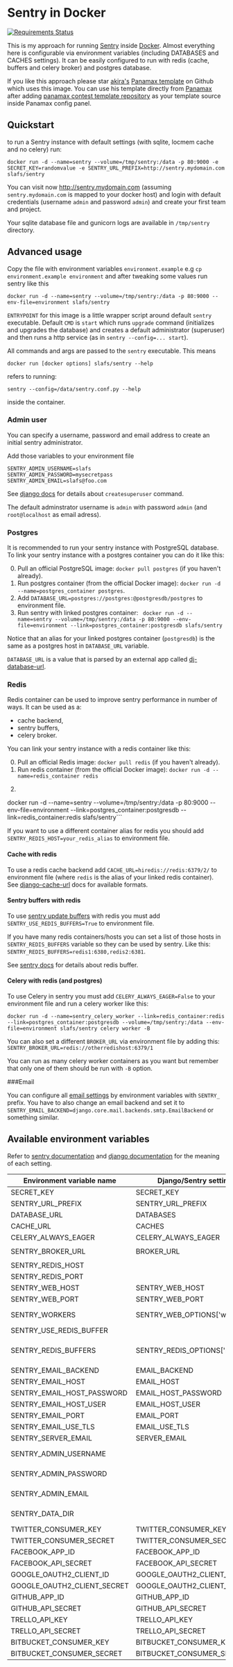 Sentry in Docker
==================

[![Requirements Status](https://requires.io/github/slafs/sentry-docker/requirements.png?branch=master)](https://requires.io/github/slafs/sentry-docker/requirements/?branch=master)

This is my approach for running [Sentry](https://getsentry.com) inside [Docker](https://docker.com/).
Almost everything here is configurable via environment variables (including DATABASES and CACHES settings).
It can be easily configured to run with redis (cache, buffers and celery broker) and postgres database.

If you like this approach please star [akira's](https://github.com/akira)
[Panamax template](https://github.com/akira/panamax-contest-templates) on Github which uses this image.
You can use his template directly from [Panamax](http://panamax.io/) after adding
[panamax contest template repository](https://github.com/CenturyLinkLabs/panamax-contest-templates)
as your template source inside Panamax config panel.

## Quickstart ##

to run a Sentry instance with default settings (with sqlite, locmem cache and no celery) run:

```
docker run -d --name=sentry --volume=/tmp/sentry:/data -p 80:9000 -e SECRET_KEY=randomvalue -e SENTRY_URL_PREFIX=http://sentry.mydomain.com slafs/sentry
```

You can visit now http://sentry.mydomain.com (assuming ``sentry.mydomain.com``
is mapped to your docker host) and login with default credentials
(username ``admin`` and password ``admin``) and create your first team and project.

Your sqlite database file and gunicorn logs are available in ``/tmp/sentry`` directory.

## Advanced usage ##

Copy the file with environment variables ``environment.example`` e.g ``cp environment.example environment``
and after tweaking some values run sentry like this

```
docker run -d --name=sentry --volume=/tmp/sentry:/data -p 80:9000 --env-file=environment slafs/sentry
```

``ENTRYPOINT`` for this image is a little wrapper script around default ``sentry`` executable.
Default ``CMD`` is ``start`` which runs ``upgrade`` command (initializes and upgrades the database)
and creates a default administrator (superuser) and then runs a http service (as in ``sentry --config=... start``).

All commands and args are passed to the ``sentry`` executable. This means

```
docker run [docker options] slafs/sentry --help
```

refers to running:

```
sentry --config=/data/sentry.conf.py --help
```

inside the container.

### Admin user

You can specify a username, password and email address to create an initial sentry administrator.

Add those variables to your environment file

```
SENTRY_ADMIN_USERNAME=slafs
SENTRY_ADMIN_PASSWORD=mysecretpass
SENTRY_ADMIN_EMAIL=slafs@foo.com
```

See [django docs](https://docs.djangoproject.com/en/1.5/ref/django-admin/#createsuperuser) for details about ``createsuperuser`` command.

The default adminstrator username is ``admin`` with password ``admin`` (and ``root@localhost`` as email adress).

### Postgres

It is recommended to run your sentry instance with PostgreSQL database.
To link your sentry instance with a postgres container you can do it like this:

0. Pull an official PostgreSQL image: ``docker pull postgres`` (if you haven't already).
1. Run postgres container (from the official Docker image): ``docker run -d --name=postgres_container postgres``.
2. Add ``DATABASE_URL=postgres://postgres:@postgresdb/postgres`` to environment file.
3. Run sentry with linked postgres container: ```
docker run -d --name=sentry --volume=/tmp/sentry:/data -p 80:9000 --env-file=environment --link=postgres_container:postgresdb slafs/sentry```

Notice that an alias for your linked postgres container (``postgresdb``) is the same as a postgres host in ``DATABASE_URL`` variable.

``DATABASE_URL`` is a value that is parsed by an external app called [dj-database-url](https://github.com/kennethreitz/dj-database-url).


### Redis

Redis container can be used to improve sentry performance in number of ways. It can be used as a:

* cache backend,
* sentry buffers,
* celery broker.

You can link your sentry instance with a redis container like this:

0. Pull an official Redis image: ``docker pull redis`` (if you haven't already).
1. Run redis container (from the official Docker image): ``docker run -d --name=redis_container redis``
2. ```
docker run -d --name=sentry --volume=/tmp/sentry:/data -p 80:9000 --env-file=environment --link=postgres_container:postgresdb --link=redis_container:redis slafs/sentry```

If you want to use a different container alias for redis you should add ```SENTRY_REDIS_HOST=your_redis_alias``` to environment file.

#### Cache with redis

To use a redis cache backend add ``CACHE_URL=hiredis://redis:6379/2/``
to environment file (where ``redis`` is the alias of your linked redis container).
See [django-cache-url](https://github.com/ghickman/django-cache-url) docs for available formats.

#### Sentry buffers with redis

To use [sentry update buffers](http://sentry.readthedocs.org/en/latest/buffer/)
with redis you must add ``SENTRY_USE_REDIS_BUFFERS=True`` to environment file.

If you have many redis containers/hosts you can set a list of those hosts
in ``SENTRY_REDIS_BUFFERS`` variable so they can be used by sentry.
Like this: ``SENTRY_REDIS_BUFFERS=redis1:6380,redis2:6381``.

See [sentry docs](http://sentry.readthedocs.org/en/latest/buffer/#the-redis-backend) for details about redis buffer.

#### Celery with redis (and postgres)

To use Celery in sentry you must add ``CELERY_ALWAYS_EAGER=False`` to your environment file and run a celery worker like this:

```
docker run -d --name=sentry_celery_worker --link=redis_container:redis --link=postgres_container:postgresdb --volume=/tmp/sentry:/data --env-file=environment slafs/sentry celery worker -B
```

You can also set a different ``BROKER_URL`` via environment file by adding this:
``SENTRY_BROKER_URL=redis://otherredishost:6379/1``

You can run as many celery worker containers as you want but remember that only one of them should be run with ``-B`` option.

###Email

You can configure all [email settings](http://sentry.readthedocs.org/en/latest/quickstart/index.html#configure-outbound-mail)
by environment variables with ``SENTRY_`` prefix.
You have to also change an email backend and set it
to ``SENTRY_EMAIL_BACKEND=django.core.mail.backends.smtp.EmailBackend`` or something similar.

## Available environment variables

Refer to [sentry documentation](http://sentry.readthedocs.org/en/latest/config/index.html)
and [django documentation](https://docs.djangoproject.com/en/1.5/ref/settings/) for the meaning of each setting.

Environment variable name   | Django/Sentry setting          | Type | Default value                                         | Description
----------------------------|--------------------------------|------|-------------------------------------------------------|------------------------------------------------------------------------
SECRET_KEY                  | SECRET_KEY                     |      | REQUIRED!                                             | set this to something random
SENTRY_URL_PREFIX           | SENTRY_URL_PREFIX              |      | REQUIRED!                                             | no trailing slash!
DATABASE_URL                | DATABASES                      |      | sqlite:////data/sentry.db                             |
CACHE_URL                   | CACHES                         |      | locmem://                                             |
CELERY_ALWAYS_EAGER         | CELERY_ALWAYS_EAGER            | bool | True                                                  |
SENTRY_BROKER_URL           | BROKER_URL                     |      | ``redis://<SENTRY_REDIS_HOST>:<SENTRY_REDIS_PORT>/1`` |
SENTRY_REDIS_HOST           |                                |      | redis                                                 |
SENTRY_REDIS_PORT           |                                | int  | 6379                                                  |
SENTRY_WEB_HOST             | SENTRY_WEB_HOST                |      | 0.0.0.0                                               |
SENTRY_WEB_PORT             | SENTRY_WEB_PORT                | int  | 9000                                                  |
SENTRY_WORKERS              | SENTRY_WEB_OPTIONS['workers']  | int  | 3                                                     | the number of gunicorn workers
SENTRY_USE_REDIS_BUFFER     |                                | bool | False                                                 |
SENTRY_REDIS_BUFFERS        | SENTRY_REDIS_OPTIONS['hosts']* | list | ``<SENTRY_REDIS_HOST>:<SENTRY_REDIS_PORT>``           | comma separated list of redis hosts (``host1:port1,host2:port2,...``)
SENTRY_EMAIL_BACKEND        | EMAIL_BACKEND                  |      | django.core.mail.backends.console.EmailBackend        |
SENTRY_EMAIL_HOST           | EMAIL_HOST                     |      | localhost                                             |
SENTRY_EMAIL_HOST_PASSWORD  | EMAIL_HOST_PASSWORD            |      | ''                                                    |
SENTRY_EMAIL_HOST_USER      | EMAIL_HOST_USER                |      | ''                                                    |
SENTRY_EMAIL_PORT           | EMAIL_PORT                     | int  | 25                                                    |
SENTRY_EMAIL_USE_TLS        | EMAIL_USE_TLS                  | bool | False                                                 |
SENTRY_SERVER_EMAIL         | SERVER_EMAIL                   |      | root@localhost                                        |
SENTRY_ADMIN_USERNAME       |                                |      | admin                                                 | username for Sentry's superuser
SENTRY_ADMIN_PASSWORD       |                                |      | admin                                                 | password for Sentry's superuser
SENTRY_ADMIN_EMAIL          |                                |      | root@localhost                                        | email address for Sentry's superuser
SENTRY_DATA_DIR             |                                |      | ``/data``                                             | custom location for logs and sqlite database
TWITTER_CONSUMER_KEY        | TWITTER_CONSUMER_KEY           |      | ''                                                    |
TWITTER_CONSUMER_SECRET     | TWITTER_CONSUMER_SECRET        |      | ''                                                    |
FACEBOOK_APP_ID             | FACEBOOK_APP_ID                |      | ''                                                    |
FACEBOOK_API_SECRET         | FACEBOOK_API_SECRET            |      | ''                                                    |
GOOGLE_OAUTH2_CLIENT_ID     | GOOGLE_OAUTH2_CLIENT_ID        |      | ''                                                    |
GOOGLE_OAUTH2_CLIENT_SECRET | GOOGLE_OAUTH2_CLIENT_SECRET    |      | ''                                                    |
GITHUB_APP_ID               | GITHUB_APP_ID                  |      | ''                                                    |
GITHUB_API_SECRET           | GITHUB_API_SECRET              |      | ''                                                    |
TRELLO_API_KEY              | TRELLO_API_KEY                 |      | ''                                                    |
TRELLO_API_SECRET           | TRELLO_API_SECRET              |      | ''                                                    |
BITBUCKET_CONSUMER_KEY      | BITBUCKET_CONSUMER_KEY         |      | ''                                                    |
BITBUCKET_CONSUMER_SECRET   | BITBUCKET_CONSUMER_SECRET      |      | ''                                                    |
